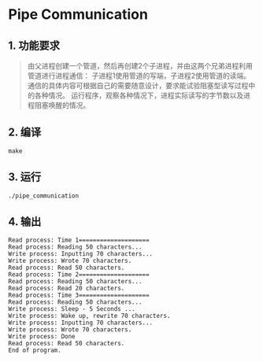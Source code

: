 # Pipe Communication
## 1. 功能要求
>由父进程创建一个管道，然后再创建2个子进程，并由这两个兄弟进程利用管道进行进程通信：
子进程1使用管道的写端，子进程2使用管道的读端。
通信的具体内容可根据自己的需要随意设计，要求能试验阻塞型读写过程中的各种情况。
运行程序，观察各种情况下，进程实际读写的字节数以及进程阻塞唤醒的情况。

## 2. 编译
```
make
```

## 3. 运行
```
./pipe_communication
```

## 4. 输出
```
Read process: Time 1====================
Read process: Reading 50 characters...
Write process: Inputting 70 characters...
Write process: Wrote 70 characters.
Read process: Read 50 characters.
Read process: Time 2====================
Read process: Reading 50 characters...
Read process: Read 20 characters.
Read process: Time 3====================
Read process: Reading 50 characters...
Write process: Sleep - 5 Seconds ...
Write process: Wake up, rewrite 70 characters.
Write process: Inputting 70 characters...
Write process: Wrote 70 characters.
Write process: Done
Read process: Read 50 characters.
End of program.
```